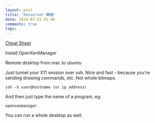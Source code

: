 ```yaml
---
layout: post
title: 'Xenserver 轉檔'
date: 2014-07-21 01:40
comments: true
tags: 
---
```



[Cheat Sheet](https://help.ubuntu.com/community/Setting%20up%20Xen%20and%20XAPI%20(XenAPI)%20on%20Ubuntu%20Server%2012.04%20LTS%20and%20Managing%20it%20With%20Citrix%20XenCenter%20or%20OpenXenManager)

Install OpenXenManager

Remote desktop from mac to ubuntu

Just tunnel your X11 session over ssh. Nice and fast - because you're sending drawing commands, etc. Not whole bitmaps.

    ssh -X user@hostname (or ip address)

And then just type the name of a program, eg:

    openxenmanager

You can run a whole desktop as well.